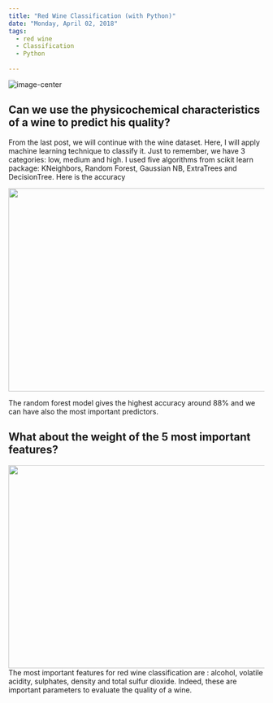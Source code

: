 ```yaml
---
title: "Red Wine Classification (with Python)"
date: "Monday, April 02, 2018"
tags:
  - red wine
  - Classification
  - Python
  
---
```


<p><img src="{{ site.url }}{{ site.baseurl }}/images/vino.jpg" alt="image-center" class="align-center" /></p>    

## Can we use the physicochemical characteristics of a wine to predict his quality?
 
From the last post, we will continue with the wine dataset. Here, I will apply machine learning technique to classify it. Just to remember, we have 3 categories: low, medium and high.
I used five algorithms from scikit learn package: KNeighbors, Random Forest, Gaussian NB, ExtraTrees and DecisionTree. Here is the accuracy
 
<img src="{{ site.url }}{{ site.baseurl }}/images/wine/accuracy.png" alt="" width="680" height="400">
        
The random forest model gives the highest accuracy around 88% and we can have also the most important predictors.    

 ## What about the weight of the 5 most important features?     
 
<img src="{{ site.url }}{{ site.baseurl }}/images/wine/important_feature.png" alt="" width="680" height="400">        
The most important features for red wine classification are : alcohol, volatile acidity, sulphates, density and total sulfur dioxide. Indeed, these are important parameters to evaluate the quality of a wine.
